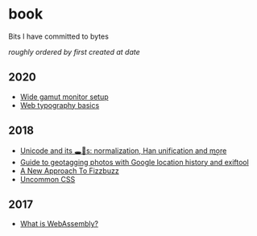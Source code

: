 # book

Bits I have committed to bytes

*roughly ordered by first created at date*

## 2020

* [Wide gamut monitor setup](articles/wide-gamut/wide-gamut.md)
* [Web typography basics](slides/webtypo/webtypo.pdf)

## 2018

* [Unicode and its 🕳🍁s: normalization, Han unification and m͢ore](slides/unicode/unicode.pdf)️
* [Guide to geotagging photos with Google location history and exiftool](articles/geotag/geotag.md)
* [A New Approach To Fizzbuzz](slides/sleep/sleep.pdf)
* [Uncommon CSS](slides/uncommon-css)

## 2017

* [What is WebAssembly?](https://github.com/gyng/wasm-experiments/tree/master/slides)
